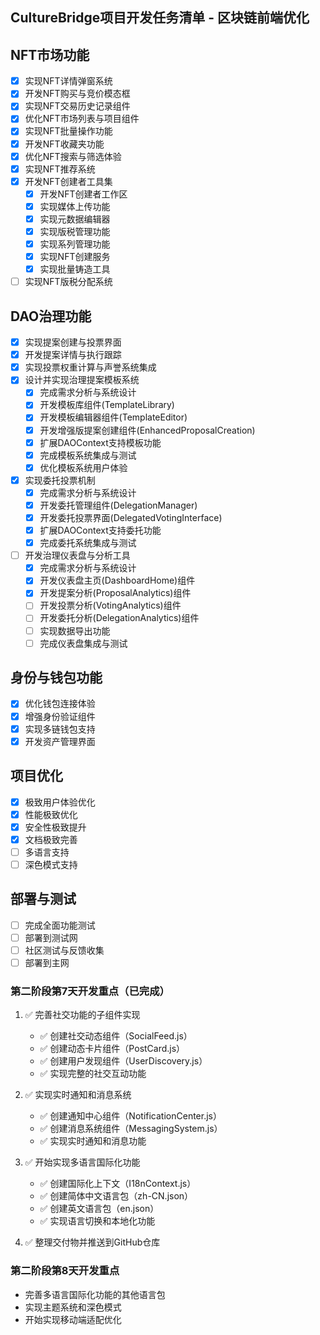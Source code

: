 ## CultureBridge项目开发任务清单 - 区块链前端优化

## NFT市场功能
- [x] 实现NFT详情弹窗系统
- [x] 开发NFT购买与竞价模态框
- [x] 实现NFT交易历史记录组件
- [x] 优化NFT市场列表与项目组件
- [x] 实现NFT批量操作功能
- [x] 开发NFT收藏夹功能
- [x] 优化NFT搜索与筛选体验
- [x] 实现NFT推荐系统
- [x] 开发NFT创建者工具集
  - [x] 开发NFT创建者工作区
  - [x] 实现媒体上传功能
  - [x] 实现元数据编辑器
  - [x] 实现版税管理功能
  - [x] 实现系列管理功能
  - [x] 实现NFT创建服务
  - [x] 实现批量铸造工具
- [ ] 实现NFT版税分配系统

## DAO治理功能
- [x] 实现提案创建与投票界面
- [x] 开发提案详情与执行跟踪
- [x] 实现投票权重计算与声誉系统集成
- [x] 设计并实现治理提案模板系统
  - [x] 完成需求分析与系统设计
  - [x] 开发模板库组件(TemplateLibrary)
  - [x] 开发模板编辑器组件(TemplateEditor)
  - [x] 开发增强版提案创建组件(EnhancedProposalCreation)
  - [x] 扩展DAOContext支持模板功能
  - [x] 完成模板系统集成与测试
  - [x] 优化模板系统用户体验
- [x] 实现委托投票机制
  - [x] 完成需求分析与系统设计
  - [x] 开发委托管理组件(DelegationManager)
  - [x] 开发委托投票界面(DelegatedVotingInterface)
  - [x] 扩展DAOContext支持委托功能
  - [x] 完成委托系统集成与测试
- [ ] 开发治理仪表盘与分析工具
  - [x] 完成需求分析与系统设计
  - [x] 开发仪表盘主页(DashboardHome)组件
  - [x] 开发提案分析(ProposalAnalytics)组件
  - [ ] 开发投票分析(VotingAnalytics)组件
  - [ ] 开发委托分析(DelegationAnalytics)组件
  - [ ] 实现数据导出功能
  - [ ] 完成仪表盘集成与测试

## 身份与钱包功能
- [x] 优化钱包连接体验
- [x] 增强身份验证组件
- [x] 实现多链钱包支持
- [x] 开发资产管理界面

## 项目优化
- [x] 极致用户体验优化
- [x] 性能极致优化
- [x] 安全性极致提升
- [x] 文档极致完善
- [ ] 多语言支持
- [ ] 深色模式支持

## 部署与测试
- [ ] 完成全面功能测试
- [ ] 部署到测试网
- [ ] 社区测试与反馈收集
- [ ] 部署到主网

### 第二阶段第7天开发重点（已完成）
1. ✅ 完善社交功能的子组件实现
   - ✅ 创建社交动态组件（SocialFeed.js）
   - ✅ 创建动态卡片组件（PostCard.js）
   - ✅ 创建用户发现组件（UserDiscovery.js）
   - ✅ 实现完整的社交互动功能

2. ✅ 实现实时通知和消息系统
   - ✅ 创建通知中心组件（NotificationCenter.js）
   - ✅ 创建消息系统组件（MessagingSystem.js）
   - ✅ 实现实时通知和消息功能

3. ✅ 开始实现多语言国际化功能
   - ✅ 创建国际化上下文（I18nContext.js）
   - ✅ 创建简体中文语言包（zh-CN.json）
   - ✅ 创建英文语言包（en.json）
   - ✅ 实现语言切换和本地化功能

4. ✅ 整理交付物并推送到GitHub仓库

### 第二阶段第8天开发重点
- 完善多语言国际化功能的其他语言包
- 实现主题系统和深色模式
- 开始实现移动端适配优化


